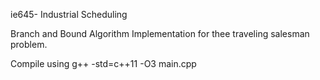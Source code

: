 ie645- Industrial Scheduling

Branch and Bound Algorithm Implementation for thee traveling salesman problem.

Compile using g++ -std=c++11 -O3 main.cpp
